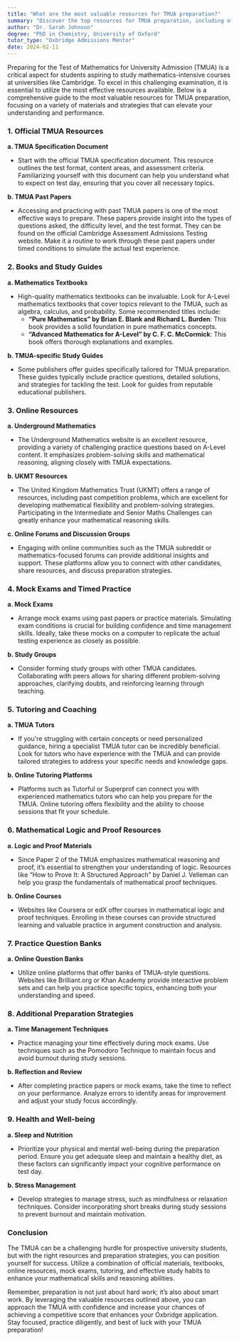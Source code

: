 ```yaml
---
title: "What are the most valuable resources for TMUA preparation?"
summary: "Discover the top resources for TMUA preparation, including official documents and effective study materials to enhance your performance and understanding."
author: "Dr. Sarah Johnson"
degree: "PhD in Chemistry, University of Oxford"
tutor_type: "Oxbridge Admissions Mentor"
date: 2024-02-11
---
```


Preparing for the Test of Mathematics for University Admission (TMUA) is a critical aspect for students aspiring to study mathematics-intensive courses at universities like Cambridge. To excel in this challenging examination, it is essential to utilize the most effective resources available. Below is a comprehensive guide to the most valuable resources for TMUA preparation, focusing on a variety of materials and strategies that can elevate your understanding and performance.

### 1. **Official TMUA Resources**

**a. TMUA Specification Document**
- Start with the official TMUA specification document. This resource outlines the test format, content areas, and assessment criteria. Familiarizing yourself with this document can help you understand what to expect on test day, ensuring that you cover all necessary topics.

**b. TMUA Past Papers**
- Accessing and practicing with past TMUA papers is one of the most effective ways to prepare. These papers provide insight into the types of questions asked, the difficulty level, and the test format. They can be found on the official Cambridge Assessment Admissions Testing website. Make it a routine to work through these past papers under timed conditions to simulate the actual test experience.

### 2. **Books and Study Guides**

**a. Mathematics Textbooks**
- High-quality mathematics textbooks can be invaluable. Look for A-Level mathematics textbooks that cover topics relevant to the TMUA, such as algebra, calculus, and probability. Some recommended titles include:
  - **“Pure Mathematics” by Brian E. Blank and Richard L. Burden**: This book provides a solid foundation in pure mathematics concepts.
  - **“Advanced Mathematics for A-Level” by C. F. C. McCormick**: This book offers thorough explanations and examples.

**b. TMUA-specific Study Guides**
- Some publishers offer guides specifically tailored for TMUA preparation. These guides typically include practice questions, detailed solutions, and strategies for tackling the test. Look for guides from reputable educational publishers.

### 3. **Online Resources**

**a. Underground Mathematics**
- The Underground Mathematics website is an excellent resource, providing a variety of challenging practice questions based on A-Level content. It emphasizes problem-solving skills and mathematical reasoning, aligning closely with TMUA expectations.

**b. UKMT Resources**
- The United Kingdom Mathematics Trust (UKMT) offers a range of resources, including past competition problems, which are excellent for developing mathematical flexibility and problem-solving strategies. Participating in the Intermediate and Senior Maths Challenges can greatly enhance your mathematical reasoning skills.

**c. Online Forums and Discussion Groups**
- Engaging with online communities such as the TMUA subreddit or mathematics-focused forums can provide additional insights and support. These platforms allow you to connect with other candidates, share resources, and discuss preparation strategies.

### 4. **Mock Exams and Timed Practice**

**a. Mock Exams**
- Arrange mock exams using past papers or practice materials. Simulating exam conditions is crucial for building confidence and time management skills. Ideally, take these mocks on a computer to replicate the actual testing experience as closely as possible.

**b. Study Groups**
- Consider forming study groups with other TMUA candidates. Collaborating with peers allows for sharing different problem-solving approaches, clarifying doubts, and reinforcing learning through teaching.

### 5. **Tutoring and Coaching**

**a. TMUA Tutors**
- If you're struggling with certain concepts or need personalized guidance, hiring a specialist TMUA tutor can be incredibly beneficial. Look for tutors who have experience with the TMUA and can provide tailored strategies to address your specific needs and knowledge gaps.

**b. Online Tutoring Platforms**
- Platforms such as Tutorful or Superprof can connect you with experienced mathematics tutors who can help you prepare for the TMUA. Online tutoring offers flexibility and the ability to choose sessions that fit your schedule.

### 6. **Mathematical Logic and Proof Resources**

**a. Logic and Proof Materials**
- Since Paper 2 of the TMUA emphasizes mathematical reasoning and proof, it’s essential to strengthen your understanding of logic. Resources like “How to Prove It: A Structured Approach” by Daniel J. Velleman can help you grasp the fundamentals of mathematical proof techniques.

**b. Online Courses**
- Websites like Coursera or edX offer courses in mathematical logic and proof techniques. Enrolling in these courses can provide structured learning and valuable practice in argument construction and analysis.

### 7. **Practice Question Banks**

**a. Online Question Banks**
- Utilize online platforms that offer banks of TMUA-style questions. Websites like Brilliant.org or Khan Academy provide interactive problem sets and can help you practice specific topics, enhancing both your understanding and speed.

### 8. **Additional Preparation Strategies**

**a. Time Management Techniques**
- Practice managing your time effectively during mock exams. Use techniques such as the Pomodoro Technique to maintain focus and avoid burnout during study sessions.

**b. Reflection and Review**
- After completing practice papers or mock exams, take the time to reflect on your performance. Analyze errors to identify areas for improvement and adjust your study focus accordingly.

### 9. **Health and Well-being**

**a. Sleep and Nutrition**
- Prioritize your physical and mental well-being during the preparation period. Ensure you get adequate sleep and maintain a healthy diet, as these factors can significantly impact your cognitive performance on test day.

**b. Stress Management**
- Develop strategies to manage stress, such as mindfulness or relaxation techniques. Consider incorporating short breaks during study sessions to prevent burnout and maintain motivation.

### Conclusion

The TMUA can be a challenging hurdle for prospective university students, but with the right resources and preparation strategies, you can position yourself for success. Utilize a combination of official materials, textbooks, online resources, mock exams, tutoring, and effective study habits to enhance your mathematical skills and reasoning abilities.

Remember, preparation is not just about hard work; it’s also about smart work. By leveraging the valuable resources outlined above, you can approach the TMUA with confidence and increase your chances of achieving a competitive score that enhances your Oxbridge application. Stay focused, practice diligently, and best of luck with your TMUA preparation!
    